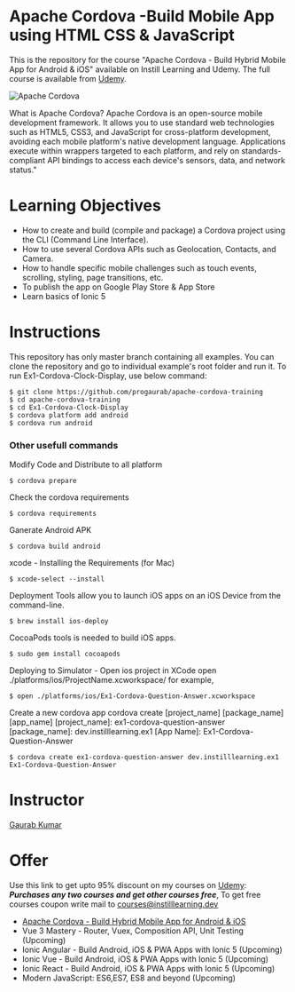 # Apache Cordova -Build Mobile App using HTML CSS & JavaScript
This is the repository for the course "Apache Cordova - Build Hybrid Mobile App for Android & iOS" available on Instill Learning and Udemy. The full course is available from [Udemy](https://www.udemy.com/course/apache-cordova/?referralCode=7254ECD5F74969030BF2).

![Apache Cordova](https://img-c.udemycdn.com/course/750x422/3563971_a3d6_3.jpg)

What is Apache Cordova? 
Apache Cordova is an open-source mobile development framework. It allows you to use standard web technologies such as HTML5, CSS3, and JavaScript for cross-platform development, avoiding each mobile platform's native development language. Applications execute within wrappers targeted to each platform, and rely on standards-compliant API bindings to access each device's sensors, data, and network status."

# Learning Objectives
* How to create and build (compile and package) a Cordova project using the CLI (Command Line Interface).
* How to use several Cordova APIs such as Geolocation, Contacts, and Camera.
* How to handle specific mobile challenges such as touch events, scrolling, styling, page transitions, etc.
* To publish the app on Google Play Store & App Store
* Learn basics of Ionic 5

# Instructions
This repository has only master branch containing all examples. You can clone the repository and go to individual example's root folder and run it. 
To run Ex1-Cordova-Clock-Display, use below command:
```
$ git clone https://github.com/progaurab/apache-cordova-training
$ cd apache-cordova-training
$ cd Ex1-Cordova-Clock-Display
$ cordova platform add android
$ cordova run android
```
### Other usefull commands
Modify Code and Distribute to all platform
```
$ cordova prepare
```

Check the cordova requirements
``` 
$ cordova requirements
```

Ganerate Android APK
```
$ cordova build android
```

xcode - Installing the Requirements (for Mac)
```
$ xcode-select --install
```

Deployment Tools allow you to launch iOS apps on an iOS Device from the command-line.
```
$ brew install ios-deploy
```

CocoaPods tools is needed to build iOS apps.
```
$ sudo gem install cocoapods
```

Deploying to Simulator - Open ios project in XCode
open ./platforms/ios/ProjectName.xcworkspace/
for example,
```
$ open ./platforms/ios/Ex1-Cordova-Question-Answer.xcworkspace 
```
Create a new cordova app
cordova create [project_name] [package_name] [app_name]
[project_name]:     ex1-cordova-question-answer
[package_name]:     dev.instilllearning.ex1
[App Name]:         Ex1-Cordova-Question-Answer

```
$ cordova create ex1-cordova-question-answer dev.instilllearning.ex1 Ex1-Cordova-Question-Answer
```

# Instructor
[Gaurab Kumar](https://www.linkedin.com/in/progaurab)

# Offer
Use this link to get upto 95% discount on my courses on [Udemy](https://www.udemy.com/user/gaurab-kumar-2/):
***Purchases any two courses and get other courses free***, To get free courses coupon write mail to [courses@instilllearning.dev](courses@instilllearning.dev)
* [Apache Cordova - Build Hybrid Mobile App for Android & iOS](https://www.udemy.com/course/apache-cordova/?referralCode=7254ECD5F74969030BF2)
* Vue 3 Mastery - Router, Vuex, Composition API, Unit Testing (Upcoming)
* Ionic Angular - Build Android, iOS & PWA Apps with Ionic 5 (Upcoming)
* Ionic Vue - Build Android, iOS & PWA Apps with Ionic 5 (Upcoming)
* Ionic React - Build Android, iOS & PWA Apps with Ionic 5 (Upcoming)
* Modern JavaScript: ES6,ES7, ES8 and beyond (Upcoming)

